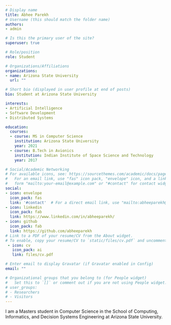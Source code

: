 ```yaml
---
# Display name
title: Abhee Parekh
# Username (this should match the folder name)
authors:
- admin

# Is this the primary user of the site?
superuser: true

# Role/position
role: Student

# Organizations/Affiliations
organizations:
- name: Arizona State University
  url: ""

# Short bio (displayed in user profile at end of posts)
bio: Student at Arizona State University

interests:
- Artificial Intelligence
- Software Development
- Distributed Systems

education:
  courses:
  - course: MS in Computer Science
    institution: Arizona State University
    year: 2021
  - course: B.Tech in Avionics
    institution: Indian Institute of Space Science and Technology
    year: 2017

# Social/Academic Networking
# For available icons, see: https://sourcethemes.com/academic/docs/page-builder/#icons
#   For an email link, use "fas" icon pack, "envelope" icon, and a link in the
#   form "mailto:your-email@example.com" or "#contact" for contact widget.
social:
- icon: envelope
  icon_pack: fas
  link: '#contact'  # For a direct email link, use "mailto:abheeparekh@gmail.com".
- icon: linkedin
  icon_pack: fab
  link: https://www.linkedin.com/in/abheeparekh/
- icon: github
  icon_pack: fab
  link: https://github.com/abheeparekh
# Link to a PDF of your resume/CV from the About widget.
# To enable, copy your resume/CV to `static/files/cv.pdf` and uncomment the lines below.
 - icon: cv
   icon_pack: ai
   link: files/cv.pdf

# Enter email to display Gravatar (if Gravatar enabled in Config)
email: ""

# Organizational groups that you belong to (for People widget)
#   Set this to `[]` or comment out if you are not using People widget.
# user_groups:
# - Researchers
# - Visitors
---
```

I am a Masters student in Computer Science in the School of Computing, Informatics, and Decision Systems Engineering at Arizona State University. 
